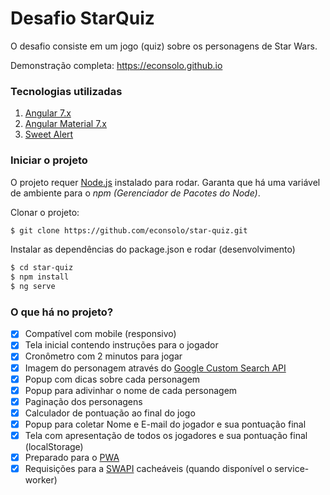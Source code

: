 # Desafio StarQuiz

O desafio consiste em um jogo (quiz) sobre os personagens de Star Wars.

Demonstração completa: https://econsolo.github.io

### Tecnologias utilizadas

1) [Angular 7.x](https://angular.io/)
2) [Angular Material 7.x](https://material.angular.io/)
3) [Sweet Alert](https://sweetalert.js.org/)

### Iniciar o projeto

O projeto requer [Node.js](https://nodejs.org/) instalado para rodar.
Garanta que há uma variável de ambiente para o _npm (Gerenciador de Pacotes do Node)_.

Clonar o projeto:
```sh
$ git clone https://github.com/econsolo/star-quiz.git
```

Instalar as dependências do package.json e rodar (desenvolvimento)

```sh
$ cd star-quiz
$ npm install
$ ng serve
```

### O que há no projeto?


- [x] Compatível com mobile (responsivo)
- [x] Tela inicial contendo instruções para o jogador
- [x] Cronômetro com 2 minutos para jogar
- [x] Imagem do personagem através do [Google Custom Search API](https://developers.google.com/custom-search/)
- [x] Popup com dicas sobre cada personagem
- [x] Popup para adivinhar o nome de cada personagem
- [x] Paginação dos personagens
- [x] Calculador de pontuação ao final do jogo
- [x] Popup para coletar Nome e E-mail do jogador e sua pontuação final
- [x] Tela com apresentação de todos os jogadores e sua pontuação final (localStorage)
- [x] Preparado para o [PWA](https://developers.google.com/web/fundamentals/codelabs/your-first-pwapp/?hl=pt-br)
- [x] Requisições para a [SWAPI](https://swapi.co/) cacheáveis (quando disponível o service-worker)
